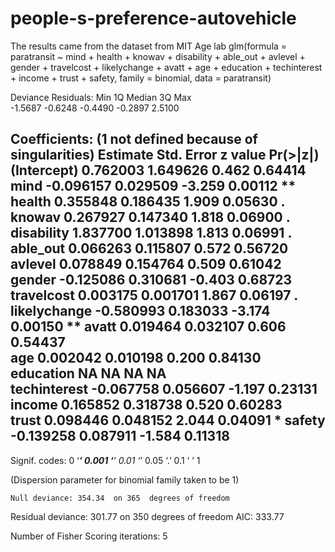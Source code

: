 # people-s-preference-autovehicle
The results came from the dataset from MIT Age lab
glm(formula = paratransit ~ mind + health + knowav + disability + 
    able_out + avlevel + gender + travelcost + likelychange + 
    avatt + age + education + techinterest + income + trust + 
    safety, family = binomial, data = paratransit)

Deviance Residuals: 
    Min       1Q   Median       3Q      Max  
-1.5687  -0.6248  -0.4490  -0.2897   2.5100  

Coefficients: (1 not defined because of singularities)
              Estimate Std. Error z value Pr(>|z|)   
(Intercept)   0.762003   1.649626   0.462  0.64414   
mind         -0.096157   0.029509  -3.259  0.00112 **
health        0.355848   0.186435   1.909  0.05630 . 
knowav        0.267927   0.147340   1.818  0.06900 . 
disability    1.837700   1.013898   1.813  0.06991 . 
able_out      0.066263   0.115807   0.572  0.56720   
avlevel       0.078849   0.154764   0.509  0.61042   
gender       -0.125086   0.310681  -0.403  0.68723   
travelcost    0.003175   0.001701   1.867  0.06197 . 
likelychange -0.580993   0.183033  -3.174  0.00150 **
avatt         0.019464   0.032107   0.606  0.54437   
age           0.002042   0.010198   0.200  0.84130   
education           NA         NA      NA       NA   
techinterest -0.067758   0.056607  -1.197  0.23131   
income        0.165852   0.318738   0.520  0.60283   
trust         0.098446   0.048152   2.044  0.04091 * 
safety       -0.139258   0.087911  -1.584  0.11318   
---
Signif. codes:  0 ‘***’ 0.001 ‘**’ 0.01 ‘*’ 0.05 ‘.’ 0.1 ‘ ’ 1

(Dispersion parameter for binomial family taken to be 1)

    Null deviance: 354.34  on 365  degrees of freedom
Residual deviance: 301.77  on 350  degrees of freedom
AIC: 333.77

Number of Fisher Scoring iterations: 5
